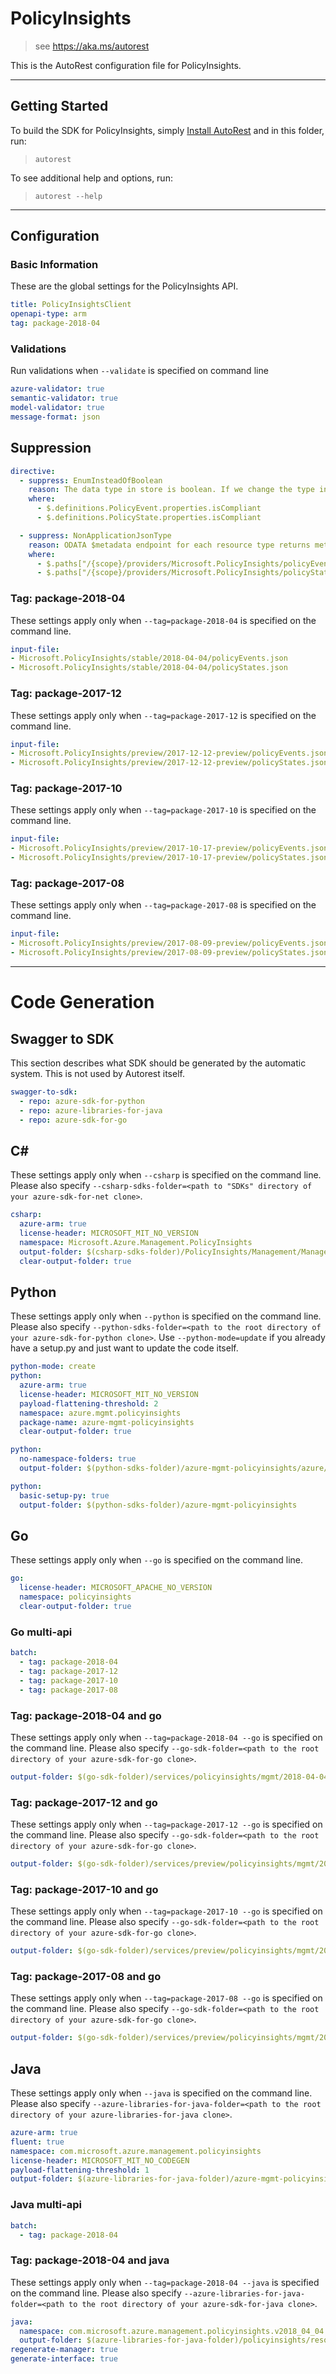 # PolicyInsights
    
> see https://aka.ms/autorest

This is the AutoRest configuration file for PolicyInsights.



---
## Getting Started
To build the SDK for PolicyInsights, simply [Install AutoRest](https://aka.ms/autorest/install) and in this folder, run:

> `autorest`

To see additional help and options, run:

> `autorest --help`
---

## Configuration



### Basic Information 
These are the global settings for the PolicyInsights API.

``` yaml
title: PolicyInsightsClient
openapi-type: arm
tag: package-2018-04
```

### Validations
Run validations when `--validate` is specified on command line

``` yaml $(validate)
azure-validator: true
semantic-validator: true
model-validator: true
message-format: json
```

## Suppression
``` yaml
directive:
  - suppress: EnumInsteadOfBoolean
    reason: The data type in store is boolean. If we change the type in RP, it will break existing clients, and we will incur runtime conversion cost.
    where:
      - $.definitions.PolicyEvent.properties.isCompliant
      - $.definitions.PolicyState.properties.isCompliant

  - suppress: NonApplicationJsonType
    reason: ODATA $metadata endpoint for each resource type returns metadata document as XML.
    where:
      - $.paths["/{scope}/providers/Microsoft.PolicyInsights/policyEvents/$metadata"].get.produces[0]
      - $.paths["/{scope}/providers/Microsoft.PolicyInsights/policyStates/$metadata"].get.produces[0]

```

### Tag: package-2018-04

These settings apply only when `--tag=package-2018-04` is specified on the command line.

``` yaml $(tag) == 'package-2018-04'
input-file:
- Microsoft.PolicyInsights/stable/2018-04-04/policyEvents.json
- Microsoft.PolicyInsights/stable/2018-04-04/policyStates.json
```


### Tag: package-2017-12

These settings apply only when `--tag=package-2017-12` is specified on the command line.

``` yaml $(tag) == 'package-2017-12'
input-file:
- Microsoft.PolicyInsights/preview/2017-12-12-preview/policyEvents.json
- Microsoft.PolicyInsights/preview/2017-12-12-preview/policyStates.json
```


### Tag: package-2017-10

These settings apply only when `--tag=package-2017-10` is specified on the command line.

``` yaml $(tag) == 'package-2017-10'
input-file:
- Microsoft.PolicyInsights/preview/2017-10-17-preview/policyEvents.json
- Microsoft.PolicyInsights/preview/2017-10-17-preview/policyStates.json
```


### Tag: package-2017-08

These settings apply only when `--tag=package-2017-08` is specified on the command line.

``` yaml $(tag) == 'package-2017-08'
input-file:
- Microsoft.PolicyInsights/preview/2017-08-09-preview/policyEvents.json
- Microsoft.PolicyInsights/preview/2017-08-09-preview/policyStates.json
```


---
# Code Generation


## Swagger to SDK

This section describes what SDK should be generated by the automatic system.
This is not used by Autorest itself.

``` yaml $(swagger-to-sdk)
swagger-to-sdk:
  - repo: azure-sdk-for-python
  - repo: azure-libraries-for-java
  - repo: azure-sdk-for-go
```


## C# 

These settings apply only when `--csharp` is specified on the command line.
Please also specify `--csharp-sdks-folder=<path to "SDKs" directory of your azure-sdk-for-net clone>`.

``` yaml $(csharp)
csharp:
  azure-arm: true
  license-header: MICROSOFT_MIT_NO_VERSION
  namespace: Microsoft.Azure.Management.PolicyInsights
  output-folder: $(csharp-sdks-folder)/PolicyInsights/Management/Management.PolicyInsights/Generated
  clear-output-folder: true
```

## Python

These settings apply only when `--python` is specified on the command line.
Please also specify `--python-sdks-folder=<path to the root directory of your azure-sdk-for-python clone>`.
Use `--python-mode=update` if you already have a setup.py and just want to update the code itself.

``` yaml $(python)
python-mode: create
python:
  azure-arm: true
  license-header: MICROSOFT_MIT_NO_VERSION
  payload-flattening-threshold: 2
  namespace: azure.mgmt.policyinsights
  package-name: azure-mgmt-policyinsights
  clear-output-folder: true
```
``` yaml $(python) && $(python-mode) == 'update'
python:
  no-namespace-folders: true
  output-folder: $(python-sdks-folder)/azure-mgmt-policyinsights/azure/mgmt/policyinsights
```
``` yaml $(python) && $(python-mode) == 'create'
python:
  basic-setup-py: true
  output-folder: $(python-sdks-folder)/azure-mgmt-policyinsights
```


## Go

These settings apply only when `--go` is specified on the command line.

``` yaml $(go)
go:
  license-header: MICROSOFT_APACHE_NO_VERSION
  namespace: policyinsights
  clear-output-folder: true
```

### Go multi-api

``` yaml $(go) && $(multiapi)
batch:
  - tag: package-2018-04
  - tag: package-2017-12
  - tag: package-2017-10
  - tag: package-2017-08
```

### Tag: package-2018-04 and go

These settings apply only when `--tag=package-2018-04 --go` is specified on the command line.
Please also specify `--go-sdk-folder=<path to the root directory of your azure-sdk-for-go clone>`.

``` yaml $(tag) == 'package-2018-04' && $(go)
output-folder: $(go-sdk-folder)/services/policyinsights/mgmt/2018-04-04/policyinsights
```

### Tag: package-2017-12 and go

These settings apply only when `--tag=package-2017-12 --go` is specified on the command line.
Please also specify `--go-sdk-folder=<path to the root directory of your azure-sdk-for-go clone>`.

``` yaml $(tag) == 'package-2017-12' && $(go)
output-folder: $(go-sdk-folder)/services/preview/policyinsights/mgmt/2017-12-12-preview/policyinsights
```

### Tag: package-2017-10 and go

These settings apply only when `--tag=package-2017-10 --go` is specified on the command line.
Please also specify `--go-sdk-folder=<path to the root directory of your azure-sdk-for-go clone>`.

``` yaml $(tag) == 'package-2017-10' && $(go)
output-folder: $(go-sdk-folder)/services/preview/policyinsights/mgmt/2017-10-17-preview/policyinsights
```

### Tag: package-2017-08 and go

These settings apply only when `--tag=package-2017-08 --go` is specified on the command line.
Please also specify `--go-sdk-folder=<path to the root directory of your azure-sdk-for-go clone>`.

``` yaml $(tag) == 'package-2017-08' && $(go)
output-folder: $(go-sdk-folder)/services/preview/policyinsights/mgmt/2017-08-09-preview/policyinsights
```


## Java

These settings apply only when `--java` is specified on the command line.
Please also specify `--azure-libraries-for-java-folder=<path to the root directory of your azure-libraries-for-java clone>`.

``` yaml $(java)
azure-arm: true
fluent: true
namespace: com.microsoft.azure.management.policyinsights
license-header: MICROSOFT_MIT_NO_CODEGEN
payload-flattening-threshold: 1
output-folder: $(azure-libraries-for-java-folder)/azure-mgmt-policyinsights
```

### Java multi-api

``` yaml $(java) && $(multiapi)
batch:
  - tag: package-2018-04
```

### Tag: package-2018-04 and java

These settings apply only when `--tag=package-2018-04 --java` is specified on the command line.
Please also specify `--azure-libraries-for-java-folder=<path to the root directory of your azure-sdk-for-java clone>`.

``` yaml $(tag) == 'package-2018-04' && $(java)
java:
  namespace: com.microsoft.azure.management.policyinsights.v2018_04_04
  output-folder: $(azure-libraries-for-java-folder)/policyinsights/resource-manager/v2018_04_04
regenerate-manager: true
generate-interface: true
```


